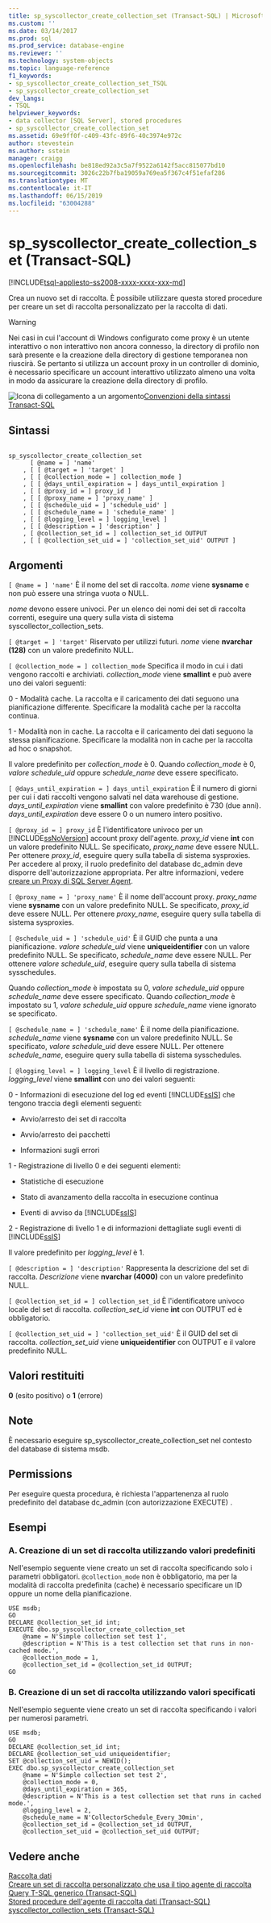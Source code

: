 ```yaml
---
title: sp_syscollector_create_collection_set (Transact-SQL) | Microsoft Docs
ms.custom: ''
ms.date: 03/14/2017
ms.prod: sql
ms.prod_service: database-engine
ms.reviewer: ''
ms.technology: system-objects
ms.topic: language-reference
f1_keywords:
- sp_syscollector_create_collection_set_TSQL
- sp_syscollector_create_collection_set
dev_langs:
- TSQL
helpviewer_keywords:
- data collector [SQL Server], stored procedures
- sp_syscollector_create_collection_set
ms.assetid: 69e9ff0f-c409-43fc-89f6-40c3974e972c
author: stevestein
ms.author: sstein
manager: craigg
ms.openlocfilehash: be818ed92a3c5a7f9522a6142f5acc815077bd10
ms.sourcegitcommit: 3026c22b7fba19059a769ea5f367c4f51efaf286
ms.translationtype: MT
ms.contentlocale: it-IT
ms.lasthandoff: 06/15/2019
ms.locfileid: "63004288"
---
```

# <a name="spsyscollectorcreatecollectionset-transact-sql"></a>sp_syscollector_create_collection_set (Transact-SQL)
[!INCLUDE[tsql-appliesto-ss2008-xxxx-xxxx-xxx-md](../../includes/tsql-appliesto-ss2008-xxxx-xxxx-xxx-md.md)]

  Crea un nuovo set di raccolta. È possibile utilizzare questa stored procedure per creare un set di raccolta personalizzato per la raccolta di dati.  
  
> [!WARNING]  
>  Nei casi in cui l'account di Windows configurato come proxy è un utente interattivo o non interattivo non ancora connesso, la directory di profilo non sarà presente e la creazione della directory di gestione temporanea non riuscirà. Se pertanto si utilizza un account proxy in un controller di dominio, è necessario specificare un account interattivo utilizzato almeno una volta in modo da assicurare la creazione della directory di profilo.  
  
 ![Icona di collegamento a un argomento](../../database-engine/configure-windows/media/topic-link.gif "Icona di collegamento a un argomento")[Convenzioni della sintassi Transact-SQL](../../t-sql/language-elements/transact-sql-syntax-conventions-transact-sql.md)  
  
## <a name="syntax"></a>Sintassi  
  
```  
  
sp_syscollector_create_collection_set   
      [ @name = ] 'name'  
    , [ [ @target = ] 'target' ]  
    , [ [ @collection_mode = ] collection_mode ]  
    , [ [ @days_until_expiration = ] days_until_expiration ]  
    , [ [ @proxy_id = ] proxy_id ]  
    , [ [ @proxy_name = ] 'proxy_name' ]  
    , [ [ @schedule_uid = ] 'schedule_uid' ]  
    , [ [ @schedule_name = ] 'schedule_name' ]  
    , [ [ @logging_level = ] logging_level ]  
    , [ [ @description = ] 'description' ]  
    , [ @collection_set_id = ] collection_set_id OUTPUT   
    , [ [ @collection_set_uid = ] 'collection_set_uid' OUTPUT ]  
```  
  
## <a name="arguments"></a>Argomenti  
`[ @name = ] 'name'` È il nome del set di raccolta. *nome* viene **sysname** e non può essere una stringa vuota o NULL.  
  
 *nome* devono essere univoci. Per un elenco dei nomi dei set di raccolta correnti, eseguire una query sulla vista di sistema syscollector_collection_sets.  
  
`[ @target = ] 'target'` Riservato per utilizzi futuri. *nome* viene **nvarchar (128)** con un valore predefinito NULL.  
  
`[ @collection_mode = ] collection_mode` Specifica il modo in cui i dati vengono raccolti e archiviati. *collection_mode* viene **smallint** e può avere uno dei valori seguenti:  
  
 0 - Modalità cache. La raccolta e il caricamento dei dati seguono una pianificazione differente. Specificare la modalità cache per la raccolta continua.  
  
 1 - Modalità non in cache. La raccolta e il caricamento dei dati seguono la stessa pianificazione. Specificare la modalità non in cache per la raccolta ad hoc o snapshot.  
  
 Il valore predefinito per *collection_mode* è 0. Quando *collection_mode* è 0, *valore schedule_uid* oppure *schedule_name* deve essere specificato.  
  
`[ @days_until_expiration = ] days_until_expiration` È il numero di giorni per cui i dati raccolti vengono salvati nel data warehouse di gestione. *days_until_expiration* viene **smallint** con valore predefinito è 730 (due anni). *days_until_expiration* deve essere 0 o un numero intero positivo.  
  
`[ @proxy_id = ] proxy_id` È l'identificatore univoco per un [!INCLUDE[ssNoVersion](../../includes/ssnoversion-md.md)] account proxy dell'agente. *proxy_id* viene **int** con un valore predefinito NULL. Se specificato, *proxy_name* deve essere NULL. Per ottenere *proxy_id*, eseguire query sulla tabella di sistema sysproxies. Per accedere al proxy, il ruolo predefinito del database dc_admin deve disporre dell'autorizzazione appropriata. Per altre informazioni, vedere [creare un Proxy di SQL Server Agent](../../ssms/agent/create-a-sql-server-agent-proxy.md).  
  
`[ @proxy_name = ] 'proxy_name'` È il nome dell'account proxy. *proxy_name* viene **sysname** con un valore predefinito NULL. Se specificato, *proxy_id* deve essere NULL. Per ottenere *proxy_name*, eseguire query sulla tabella di sistema sysproxies.  
  
`[ @schedule_uid = ] 'schedule_uid'` È il GUID che punta a una pianificazione. *valore schedule_uid* viene **uniqueidentifier** con un valore predefinito NULL. Se specificato, *schedule_name* deve essere NULL. Per ottenere *valore schedule_uid*, eseguire query sulla tabella di sistema sysschedules.  
  
 Quando *collection_mode* è impostata su 0, *valore schedule_uid* oppure *schedule_name* deve essere specificato. Quando *collection_mode* è impostato su 1, *valore schedule_uid* oppure *schedule_name* viene ignorato se specificato.  
  
`[ @schedule_name = ] 'schedule_name'` È il nome della pianificazione. *schedule_name* viene **sysname** con un valore predefinito NULL. Se specificato, *valore schedule_uid* deve essere NULL. Per ottenere *schedule_name*, eseguire query sulla tabella di sistema sysschedules.  
  
`[ @logging_level = ] logging_level` È il livello di registrazione. *logging_level* viene **smallint** con uno dei valori seguenti:  
  
 0 - Informazioni di esecuzione del log ed eventi [!INCLUDE[ssIS](../../includes/ssis-md.md)] che tengono traccia degli elementi seguenti:  
  
-   Avvio/arresto dei set di raccolta  
  
-   Avvio/arresto dei pacchetti  
  
-   Informazioni sugli errori  
  
 1 - Registrazione di livello 0 e dei seguenti elementi:  
  
-   Statistiche di esecuzione  
  
-   Stato di avanzamento della raccolta in esecuzione continua  
  
-   Eventi di avviso da [!INCLUDE[ssIS](../../includes/ssis-md.md)]  
  
 2 - Registrazione di livello 1 e di informazioni dettagliate sugli eventi di [!INCLUDE[ssIS](../../includes/ssis-md.md)]  
  
 Il valore predefinito per *logging_level* è 1.  
  
`[ @description = ] 'description'` Rappresenta la descrizione del set di raccolta. *Descrizione* viene **nvarchar (4000)** con un valore predefinito NULL.  
  
`[ @collection_set_id = ] collection_set_id` È l'identificatore univoco locale del set di raccolta. *collection_set_id* viene **int** con OUTPUT ed è obbligatorio.  
  
`[ @collection_set_uid = ] 'collection_set_uid'` È il GUID del set di raccolta. *collection_set_uid* viene **uniqueidentifier** con OUTPUT e il valore predefinito NULL.  
  
## <a name="return-code-values"></a>Valori restituiti  
 **0** (esito positivo) o **1** (errore)  
  
## <a name="remarks"></a>Note  
 È necessario eseguire sp_syscollector_create_collection_set nel contesto del database di sistema msdb.  
  
## <a name="permissions"></a>Permissions  
 Per eseguire questa procedura, è richiesta l'appartenenza al ruolo predefinito del database dc_admin (con autorizzazione EXECUTE) .  
  
## <a name="examples"></a>Esempi  
  
### <a name="a-creating-a-collection-set-by-using-default-values"></a>A. Creazione di un set di raccolta utilizzando valori predefiniti  
 Nell'esempio seguente viene creato un set di raccolta specificando solo i parametri obbligatori. `@collection_mode` non è obbligatorio, ma per la modalità di raccolta predefinita (cache) è necessario specificare un ID oppure un nome della pianificazione.  
  
```  
USE msdb;  
GO  
DECLARE @collection_set_id int;  
EXECUTE dbo.sp_syscollector_create_collection_set  
    @name = N'Simple collection set test 1',  
    @description = N'This is a test collection set that runs in non-cached mode.',  
    @collection_mode = 1,  
    @collection_set_id = @collection_set_id OUTPUT;  
GO  
```  
  
### <a name="b-creating-a-collection-set-by-using-specified-values"></a>B. Creazione di un set di raccolta utilizzando valori specificati  
 Nell'esempio seguente viene creato un set di raccolta specificando i valori per numerosi parametri.  
  
```  
USE msdb;  
GO  
DECLARE @collection_set_id int;  
DECLARE @collection_set_uid uniqueidentifier;  
SET @collection_set_uid = NEWID();  
EXEC dbo.sp_syscollector_create_collection_set  
    @name = N'Simple collection set test 2',  
    @collection_mode = 0,  
    @days_until_expiration = 365,  
    @description = N'This is a test collection set that runs in cached mode.',  
    @logging_level = 2,  
    @schedule_name = N'CollectorSchedule_Every_30min',  
    @collection_set_id = @collection_set_id OUTPUT,  
    @collection_set_uid = @collection_set_uid OUTPUT;  
```  
  
## <a name="see-also"></a>Vedere anche  
 [Raccolta dati](../../relational-databases/data-collection/data-collection.md)   
 [Creare un set di raccolta personalizzato che usa il tipo agente di raccolta Query T-SQL generico &#40;Transact-SQL&#41;](../../relational-databases/data-collection/create-custom-collection-set-generic-t-sql-query-collector-type.md)   
 [Stored procedure dell'agente di raccolta dati &#40;Transact-SQL&#41;](../../relational-databases/system-stored-procedures/data-collector-stored-procedures-transact-sql.md)   
 [syscollector_collection_sets &#40;Transact-SQL&#41;](../../relational-databases/system-catalog-views/syscollector-collection-sets-transact-sql.md)  
  
  
